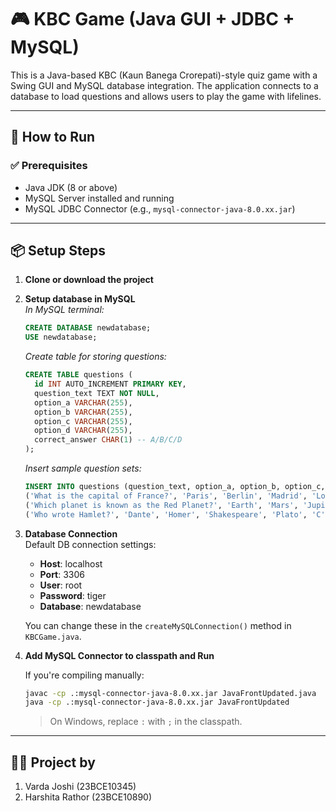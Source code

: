# 🎮 KBC Game (Java GUI + JDBC + MySQL)

This is a Java-based KBC (Kaun Banega Crorepati)-style quiz game with a Swing GUI and MySQL database integration. The application connects to a database to load questions and allows users to play the game with lifelines.

---

## 🚀 How to Run

### ✅ Prerequisites

- Java JDK (8 or above)  
- MySQL Server installed and running  
- MySQL JDBC Connector (e.g., `mysql-connector-java-8.0.xx.jar`)  

---

## 📦 Setup Steps

1. **Clone or download the project**

2. **Setup database in MySQL**  
   *In MySQL terminal:*  
   ```sql
   CREATE DATABASE newdatabase;
   USE newdatabase;
   ```
   *Create table for storing questions:*  
   ```sql
   CREATE TABLE questions (
     id INT AUTO_INCREMENT PRIMARY KEY,
     question_text TEXT NOT NULL,
     option_a VARCHAR(255),
     option_b VARCHAR(255),
     option_c VARCHAR(255),
     option_d VARCHAR(255),
     correct_answer CHAR(1) -- A/B/C/D
   );
   ```
   *Insert sample question sets:*  
   ```sql
   INSERT INTO questions (question_text, option_a, option_b, option_c, option_d, correct_answer) VALUES
   ('What is the capital of France?', 'Paris', 'Berlin', 'Madrid', 'London', 'A'),
   ('Which planet is known as the Red Planet?', 'Earth', 'Mars', 'Jupiter', 'Saturn', 'B'),
   ('Who wrote Hamlet?', 'Dante', 'Homer', 'Shakespeare', 'Plato', 'C');
   ```

3. **Database Connection**  
   Default DB connection settings:  
   - **Host**: localhost  
   - **Port**: 3306  
   - **User**: root  
   - **Password**: tiger  
   - **Database**: newdatabase  

   You can change these in the `createMySQLConnection()` method in `KBCGame.java`.

4. **Add MySQL Connector to classpath and Run**

   If you're compiling manually:  
   ```bash
   javac -cp .:mysql-connector-java-8.0.xx.jar JavaFrontUpdated.java
   java -cp .:mysql-connector-java-8.0.xx.jar JavaFrontUpdated
   ```

   > On Windows, replace `:` with `;` in the classpath.

---

## 👩‍💻 Project by

1. Varda Joshi (23BCE10345)  
2. Harshita Rathor (23BCE10890)
